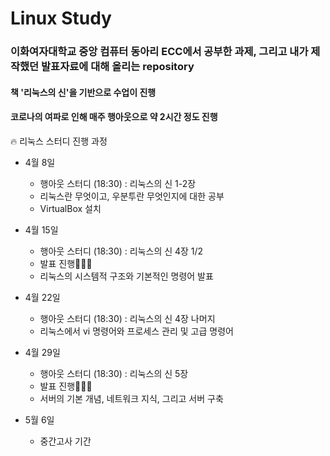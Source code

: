 # Linux Study

### 이화여자대학교 중앙 컴퓨터 동아리 ECC에서 공부한 과제, 그리고 내가 제작했던 발표자료에 대해 올리는 repository  
#### 책 '리눅스의 신'을 기반으로 수업이 진행  
#### 코로나의 여파로 인해 매주 행아웃으로 약 2시간 정도 진행


🔥 리눅스 스터디 진행 과정
- 4월 8일
  - 행아웃 스터디 (18:30) : 리눅스의 신 1-2장
  - 리눅스란 무엇이고, 우분투란 무엇인지에 대한 공부
  - VirtualBox 설치
  
- 4월 15일
  - 행아웃 스터디 (18:30) : 리눅스의 신 4장 1/2
  - 발표 진행👩🏻‍💻
  - 리눅스의 시스템적 구조와 기본적인 명령어 발표
  
- 4월 22일
  - 행아웃 스터디 (18:30) : 리눅스의 신 4장 나머지
  - 리눅스에서 vi 명령어와 프로세스 관리 및 고급 명령어
  
- 4월 29일
  - 행아웃 스터디 (18:30) : 리눅스의 신 5장
  - 발표 진행👩🏻‍💻
  - 서버의 기본 개념, 네트워크 지식, 그리고 서버 구축
  
- 5월 6일
  - 중간고사 기간

